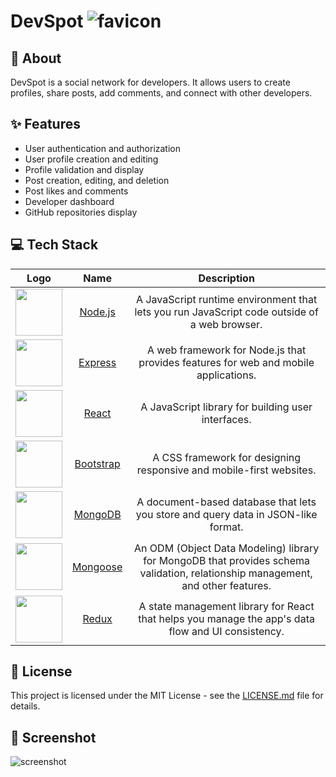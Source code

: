 ##

# DevSpot ![favicon](https://raw.githubusercontent.com/dzenis-h/devSpot/master/client/public/favicon.ico)

## 📝 About

DevSpot is a social network for developers. It allows users to create profiles, share posts, add comments, and connect with other developers.

## ✨ Features

- User authentication and authorization
- User profile creation and editing
- Profile validation and display
- Post creation, editing, and deletion
- Post likes and comments
- Developer dashboard
- GitHub repositories display

## 💻 Tech Stack

| Logo | Name | Description |
|:----:|:----:|:-----------:|
| <img src="https://nodejs.org/static/images/logos/nodejs-new-pantone-black.svg" width="75" height="75" align="center"> | [Node.js](https://nodejs.org/en/docs/) | A JavaScript runtime environment that lets you run JavaScript code outside of a web browser. |
| <img src="https://expressjs.com/images/express-facebook-share.png" width="75" height="75" align="center"> | [Express](https://expressjs.com/en/api.html) | A web framework for Node.js that provides features for web and mobile applications. |
| <img src="https://upload.wikimedia.org/wikipedia/commons/thumb/a/a7/React-icon.svg/1200px-React-icon.svg.png" width="75" height="75" align="center"> | [React](https://reactjs.org/docs/getting-started.html) | A JavaScript library for building user interfaces. |
| <img src="https://upload.wikimedia.org/wikipedia/commons/b/b2/Bootstrap_logo.svg" width="75" height="75" align="center"> | [Bootstrap](https://getbootstrap.com/docs/5.1/getting-started/introduction/) | A CSS framework for designing responsive and mobile-first websites. |
| <img src="https://mpng.hippopng.com/20190401/zsf/kisspng-mongodb-document-oriented-database-nosql-openshift-web-app-development-servcie-in-dehradun-5ca1b8cb8a0f32.3708278115541024755655.jpg" width="75" height="75" align="center"> | [MongoDB](https://www.mongodb.com/brand-resources) | A document-based database that lets you store and query data in JSON-like format. |
| <img src="https://mongoosejs.com/docs/images/mongoose5_62x30_transparent.png" width="75" height="75" align="center"> | [Mongoose](https://mongoosejs.com/docs/) | An ODM (Object Data Modeling) library for MongoDB that provides schema validation, relationship management, and other features. |
| <img src="https://redux.js.org/img/redux-logo-landscape.png" width="75" height="75" align="center"> | [Redux](https://redux.js.org/introduction/getting-started) | A state management library for React that helps you manage the app's data flow and UI consistency. |

## 📄 License

This project is licensed under the MIT License - see the [LICENSE.md](https://docs.google.com/document/d/11WK7tVoTFRMcWCuGZQCRWxEsDUEJ_6ArtfV-NjWcBCU/edit?usp=sharing) file for details.

## 📸 Screenshot

![screenshot](https://drive.google.com/uc?export=view&id=1xh8pufGe6KnBKfFwLzj5Pm3TmBK5Uumv)
